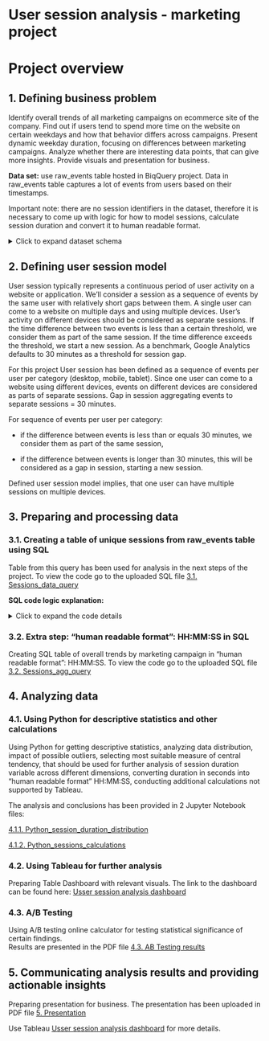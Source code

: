 # User session analysis - marketing project
# Project overview
## 1. Defining business problem
Identify overall trends of all marketing campaigns on ecommerce site of the company. Find out if users tend to spend more time on the website on certain weekdays and how that behavior differs across campaigns. 
Present dynamic weekday duration, focusing on differences between marketing campaigns. Analyze whether there are interesting data points, that can give more insights. Provide visuals and presentation for business.

**Data set:** use  raw_events table hosted in BiqQuery project. Data in raw_events table captures a lot of events from users based on their timestamps.

Important note: there are no session identifiers in the dataset, therefore it is necessary to come up with logic for how to model sessions, calculate session duration and convert it to human readable format.

<details>

<summary>Click to expand dataset schema</summary>

### raw_events schema

| Field name | Type | Mode |
|---------------|-----------|-----------|
| event_date | STRING | NULLABLE |
| event_timestamp | INTEGER | NULLABLE |
| event_name |	 STRING | NULLABLE |
| event_value_in_usd| FLOAT| NULLABLE|
| user_id | STRING| NULLABLE|
| user_pseudo_id| STRING| NULLABLE|
| user_first_touch_timestamp| INTEGER| NULLABLE|
| category| STRING| NULLABLE |
| mobile_model_name | STRING| NULLABLE |
| mobile_brand_name |STRING | NULLABLE |
| operating_system | STRING | NULLABLE |
| language | STRING | NULLABLE |
| is_limited_ad_tracking| STRING | NULLABLE |
| browser | STRING | NULLABLE |
| browser_version | STRING | NULLABLE |
| country | STRING | NULLABLE |
| medium | STRING | NULLABLE |
| name | STRING | NULLABLE |
| traffic_source | STRING | NULLABLE |
| platform | STRING | NULLABLE |
| total_item_quantity | INTEGER | NULLABLE |
| purchase_revenue_in_usd | FLOAT | NULLABLE |
| refund_value_in_usd | FLOAT | NULLABLE |
| shipping_value_in_usd | FLOAT | NULLABLE |
| tax_value_in_usd | FLOAT | NULLABLE |
| transaction_id	 | STRING | NULLABLE |
| page_title | STRING | NULLABLE |
| page_location	 | STRING | NULLABLE |
| source | STRING | NULLABLE |
| page_referrer	 | STRING | NULLABLE |
| campaign | STRING | NULLABLE |

</details>


## 2.	Defining user session model
User session typically represents a continuous period of user activity on a website or application. We’ll consider a session as a sequence of events by the same user with relatively short gaps between them. 
A single user can come to a website on multiple days and using multiple devices. User’s activity on different devices should be considered as separate sessions. If the time difference between two events is less than a certain threshold, 
we consider them as part of the same session. If the time difference exceeds the threshold, we start a new session. As a benchmark, Google Analytics defaults to 30 minutes as a threshold for session gap.

For this project User session has been defined as a sequence of events per user per category (desktop, mobile, tablet). Since one user can come to a website using different devices, events on different devices are 
considered as parts of separate sessions. Gap in session aggregating events to separate sessions = 30 minutes.

For sequence of events per user per category:

- if the difference between events is less than or equals 30 minutes, we consider them as part of the same session,

- if the difference between events is longer than 30 minutes, this will be considered as a gap in session, starting a new session.

Defined user session model implies, that one user can have multiple sessions on multiple devices.

## 3.	Preparing and processing data

### 3.1.	Creating a table of unique sessions from raw_events table using SQL
Table from this query has been used for analysis in the next steps of the project. To view the code go to the uploaded SQL file [3.1. Sessions_data_query](https://github.com/PatrycjaDanilczuk/User-session-analysis-marketing-project/blob/main/3.1.%20Sessions_data_query)

**SQL code logic explanation:**
<details>

<summary>Click to expand the code details</summary>

  1)	Identify columns for the analysis: user_pseudo_id, category, campaign, country, event_name, purchase_revenue_in_usd, event_timestamp
  2)	Converting event_timestamp into datetime in microseconds using TIMESTAMP_MICROS()
  3)	Creating unique user_session_id (user can come to website from different devices, events on different devices should be considered as separate sessions)
  4)	Calculating difference between time ordered events in seconds per user_session_id  using LAG() and TIMESTAMP_DIFF()
  5)	Assigning gaps in sessions - if the difference between time ordered events is longer than 30 minutes, this will be considered as a break in session, the event assigned as break in session will be considered as a start of a new session
  6)	Assigning session number per user_session_id (user can have multiple sessions) using SUM() OVER
  7)	Creating session_id  from user_session_id and session_number - each session will be assigned with individual id
  8)	Getting session start time and session end time for each session_id using MIN() OVER and MAX()OVER
  9)	Calculating session duration in seconds
  10)	Creating additional fields for analysis:
      
  -	purchase_flag  (if the session ended up with purchase then 1)
  -	campaign (session will be assigned to a campaign, if there was at least one event in the session assigned to a campaign, other sessions assigned as no_campaign)
  -	session_date (session start gets credit as session day)
  -	weekday (session start gets credit as session weekday)
  -	purchase_revenue
  -	bounce_5_flag (sessions with duration <= 5 seconds)
  -	bounce_10_flag (sessions with duration <= 60 seconds)
  - user_engagement_segment –  based on time spent on site:  "up_to_5_SEC”,  "up_to_1_MIN",  "up_to_5_MIN", "up_to_15_MIN", "up_to_30_MIN", "over_30_MIN"
    
11) Selecting table of distinct sessions with relevant data for each session
</details>
  
### 3.2.	Extra step: “human readable format”: HH:MM:SS in SQL
Creating SQL table of overall trends by marketing campaign in “human readable format”: HH:MM:SS. To view the code go to the uploaded SQL file [3.2. Sessions_agg_query](https://github.com/PatrycjaDanilczuk/User-session-analysis-marketing-project/blob/main/3.2.%20Sessions_agg_query)

## 4.	Analyzing data

### 4.1. Using Python for descriptive statistics and other calculations
Using Python for getting descriptive statistics, analyzing data distribution, impact of possible outliers, selecting most suitable measure of central tendency, 
that should be used for further analysis of session duration variable across different dimensions, converting duration in seconds into “human readable format” HH:MM:SS, 
conducting additional calculations not supported by Tableau. 

The analysis and conclusions has been provided in 2 Jupyter Notebook files:

[4.1.1. Python_session_duration_distribution](https://github.com/PatrycjaDanilczuk/User-session-analysis-marketing-project/blob/main/4.1.1.%20Python_session_duration_distribution_2024.ipynb)

[4.1.2. Python_sessions_calculations](https://github.com/PatrycjaDanilczuk/User-session-analysis-marketing-project/blob/main/4.1.2.%20Python_sessions_calculations_2024.ipynb)

### 4.2.	Using Tableau for further analysis
Preparing Table Dashboard with relevant visuals. The link to the dashboard can be found here: [Usser session analysis dashboard](https://public.tableau.com/views/Marketing_session_duration_dashboard_2024_automatic/DOverview?:language=en-US&publish=yes&:sid=&:display_count=n&:origin=viz_share_link)

### 4.3. A/B Testing
Using A/B testing online calculator for testing statistical significance of certain findings.  
Results are presented in the PDF file [4.3. AB Testing results](https://github.com/PatrycjaDanilczuk/User-session-analysis-marketing-project/blob/main/4.3.%20AB%20Testing%20results_session_duration_2024.pdf)

## 5.	Communicating analysis results and providing actionable insights
Preparing presentation for business. The presentation has been uploaded in PDF file [5. Presentation](https://github.com/PatrycjaDanilczuk/User-session-analysis-marketing-project/blob/main/5.%20Presentation_session_duration_analysis_2024.pdf)

Use Tableau [Usser session analysis dashboard](https://public.tableau.com/views/Marketing_session_duration_dashboard_2024_automatic/DOverview?:language=en-US&publish=yes&:sid=&:display_count=n&:origin=viz_share_link) for more details.
